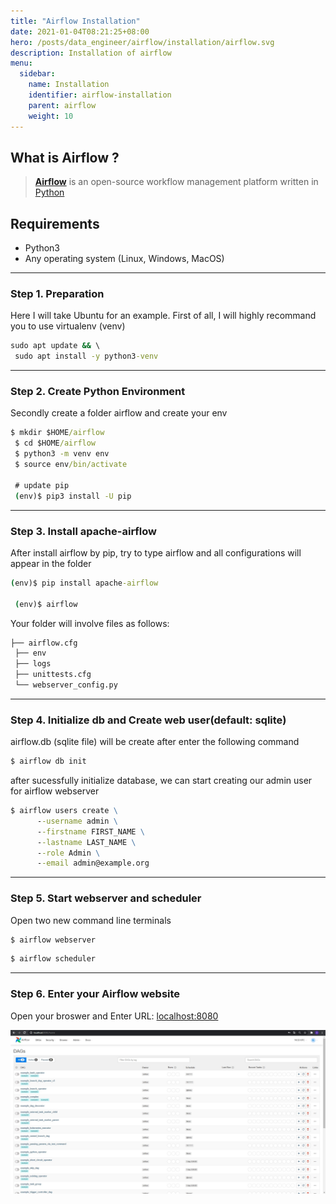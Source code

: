 ```yaml
---
title: "Airflow Installation"
date: 2021-01-04T08:21:25+08:00
hero: /posts/data_engineer/airflow/installation/airflow.svg
description: Installation of airflow
menu:
  sidebar:
    name: Installation
    identifier: airflow-installation
    parent: airflow
    weight: 10
---
```


## What is Airflow ?
> [**Airflow**](https://airflow.apache.org/) is an open-source workflow management platform written in [Python](https://www.python.org/)

## Requirements
- Python3
- Any operating system (Linux, Windows, MacOS)

--- 
### Step 1. Preparation
Here I will take Ubuntu for an example. First of all, I will highly recommand you to use virtualenv (venv)
```cmd
sudo apt update && \
 sudo apt install -y python3-venv 
```
  
  
---
### Step 2. Create Python Environment
Secondly create a folder airflow and create your env 
```cmd
$ mkdir $HOME/airflow
 $ cd $HOME/airflow
 $ python3 -m venv env
 $ source env/bin/activate
 
 # update pip 
 (env)$ pip3 install -U pip
```
  
  
---
### Step 3. Install apache-airflow
After install airflow by pip, try to type airflow and all configurations will appear in the folder
```cmd
(env)$ pip install apache-airflow

 (env)$ airflow
```
  

Your folder will involve files as follows:
```cmd
├── airflow.cfg
 ├── env
 ├── logs
 ├── unittests.cfg
 └── webserver_config.py
```
  
  
---
### Step 4. Initialize db and Create web user(default: sqlite)
airflow.db (sqlite file) will be create after enter the following command
```cmd
$ airflow db init
```
  

after sucessfully initialize database, we can start creating our admin user for airflow webserver
```cmd
$ airflow users create \
      --username admin \
      --firstname FIRST_NAME \
      --lastname LAST_NAME \
      --role Admin \
      --email admin@example.org
```
  
  
---
### Step 5. Start webserver and scheduler
Open two new command line terminals
```cmd
$ airflow webserver
```
   

```cmd
$ airflow scheduler
```
  
  
---  
### Step 6. Enter your Airflow website
Open your broswer and Enter URL: [localhost:8080](localhost:8080)

![](/posts/data_engineer/airflow/installation/result.png)